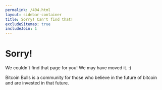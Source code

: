 ```yaml
---
permalink: /404.html
layout: sidebar-container
title: Sorry! Can't find that!
excludeSitemap: true
includeJoin: 1
---
```


# Sorry!
We couldn't find that page for you! We may have moved it. :(

Bitcoin Bulls is a community for those who believe in the future of bitcoin and are invested in that future.

<br />
<br />